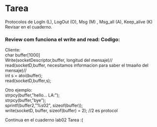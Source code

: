 <h1>Tarea</h1>
Protocolos de LogIn (L), LogOut (O), Msg (M) , Msg_all (A), Keep_alive (K) <br>
Revisar en el cuaderno.<br>

<h3>Review com funciona el write and read: Codigo:</h3>
Cliente: <br>
char buffer[1000]
 <br> Write(socketDescriptor,buffer, longitud del mensaje)//
 <br> read(socketD,buffer, necesitamos informacion para saber el tmaaño del mensaje)//
 <br> int s = atoi(buffer);
<br> read(socketD,buffer,s);

Otro ejemplo:
<br> strpcy(buffer,"hello... LA:");
<br> strpcy(buffer,"bye");
<br> sprintf(buffer2,"%s02", sizeof(buffer));
<br> write(socketD, buffer, sizeof(buffer) = 2); //2 es protocol

Continua en el cuaderno lab02 Tarea :(
